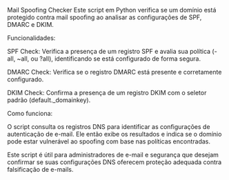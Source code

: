 Mail Spoofing Checker
Este script em Python verifica se um domínio está protegido contra mail spoofing ao analisar as configurações de SPF, DMARC e DKIM.

Funcionalidades:

SPF Check: Verifica a presença de um registro SPF e avalia sua política (-all, ~all, ou ?all), identificando se está configurado de forma segura.

DMARC Check: Verifica se o registro DMARC está presente e corretamente configurado.

DKIM Check: Confirma a presença de um registro DKIM com o seletor padrão (default._domainkey).

Como funciona:

O script consulta os registros DNS para identificar as configurações de autenticação de e-mail. Ele então exibe os resultados e indica se o domínio pode estar vulnerável ao spoofing com base nas políticas encontradas.

Este script é útil para administradores de e-mail e segurança que desejam confirmar se suas configurações DNS oferecem proteção adequada contra falsificação de e-mails.
